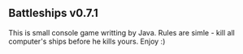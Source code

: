 ## Battleships v0.7.1
This is small console game writting by Java. Rules are simle - kill all computer's ships before he kills yours.
Enjoy :)
